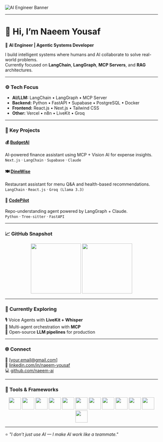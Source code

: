 <!-- Profile Banner -->
![AI Engineer Banner](https://capsule-render.vercel.app/api?type=waving&height=200&color=0:00C6FF,100:0072FF&text=Naeem%20Yousaf%20👋&fontAlign=50&fontAlignY=40&fontColor=ffffff&fontSize=40)

---

# 👋 Hi, I’m Naeem Yousaf  
🚀 **AI Engineer | Agentic Systems Developer**

I build intelligent systems where humans and AI collaborate to solve real-world problems.  
Currently focused on **LangChain**, **LangGraph**, **MCP Servers**, and **RAG** architectures.

---

### ⚙️ Tech Focus  
- **AI/LLM:** LangChain • LangGraph • MCP Server  
- **Backend:** Python • FastAPI • Supabase • PostgreSQL • Docker 
- **Frontend:** React.js • Next.js • Tailwind CSS  
- **Other:** Vercel • n8n • LiveKit • Groq

---

### 🧩 Key Projects  

#### 💰 [BudgetAI](https://github.com/naeem-ai/BudgetAI)  
AI-powered finance assistant using MCP + Vision AI for expense insights.  
`Next.js` · `LangChain` · `Supabase` · `Claude`

#### 🍽️ [DineWise](https://github.com/naeem-ai/DineWise)  
Restaurant assistant for menu Q&A and health-based recommendations.  
`LangChain` · `React.js` · `Groq (Llama 3.3)`

#### 🧭 [CodePilot](https://github.com/naeem-ai/CodePilot)  
Repo-understanding agent powered by LangGraph + Claude.  
`Python` · `Tree-sitter` · `FastAPI`

---

### 📈 GitHub Snapshot  
<p align="center">
  <img src="https://github-readme-stats.vercel.app/api?username=naeem-ai&show_icons=true&theme=tokyonight" height="165" />
  <img src="https://github-readme-stats.vercel.app/api/top-langs/?username=naeem-ai&layout=compact&theme=tokyonight" height="165" />
</p>

---

### 🌱 Currently Exploring  
🎙️ Voice Agents with **LiveKit + Whisper**  
🤖 Multi-agent orchestration with **MCP**  
🧩 Open-source **LLM pipelines** for production

---

### 🌐 Connect  
📧 [your.email@gmail.com]  
💼 [linkedin.com/in/naeem-yousaf](https://linkedin.com/in/naeem-yousaf)  
💻 [github.com/naeem-ai](https://github.com/naeem-ai)

---

### 🧰 Tools & Frameworks  
<p align="center">
  <img src="https://cdn.jsdelivr.net/gh/devicons/devicon/icons/python/python-original.svg" width="40" height="40" />
  <img src="https://cdn.jsdelivr.net/gh/devicons/devicon/icons/javascript/javascript-original.svg" width="40" height="40" />
  <img src="https://cdn.jsdelivr.net/gh/devicons/devicon/icons/typescript/typescript-original.svg" width="40" height="40" />
  <img src="https://cdn.jsdelivr.net/gh/devicons/devicon/icons/react/react-original.svg" width="40" height="40" />
  <img src="https://cdn.jsdelivr.net/gh/devicons/devicon/icons/nextjs/nextjs-original.svg" width="40" height="40" />
  <img src="https://cdn.jsdelivr.net/gh/devicons/devicon/icons/fastapi/fastapi-original.svg" width="40" height="40" />
  <img src="https://cdn.jsdelivr.net/gh/devicons/devicon/icons/docker/docker-original.svg" width="40" height="40" />
  <img src="https://cdn.jsdelivr.net/gh/devicons/devicon/icons/postgresql/postgresql-original.svg" width="40" height="40" />
  <img src="https://cdn.jsdelivr.net/gh/devicons/devicon/icons/supabase/supabase-original.svg" width="40" height="40" />
  <img src="https://cdn.jsdelivr.net/gh/devicons/devicon/icons/tailwindcss/tailwindcss-plain.svg" width="40" height="40" />
  <img src="https://cdn.jsdelivr.net/gh/devicons/devicon/icons/vercel/vercel-original.svg" width="40" height="40" />
  <img src="https://cdn.jsdelivr.net/gh/devicons/devicon/icons/git/git-original.svg" width="40" height="40" />
</p>

---

⭐ *"I don’t just use AI — I make AI work like a teammate."*
